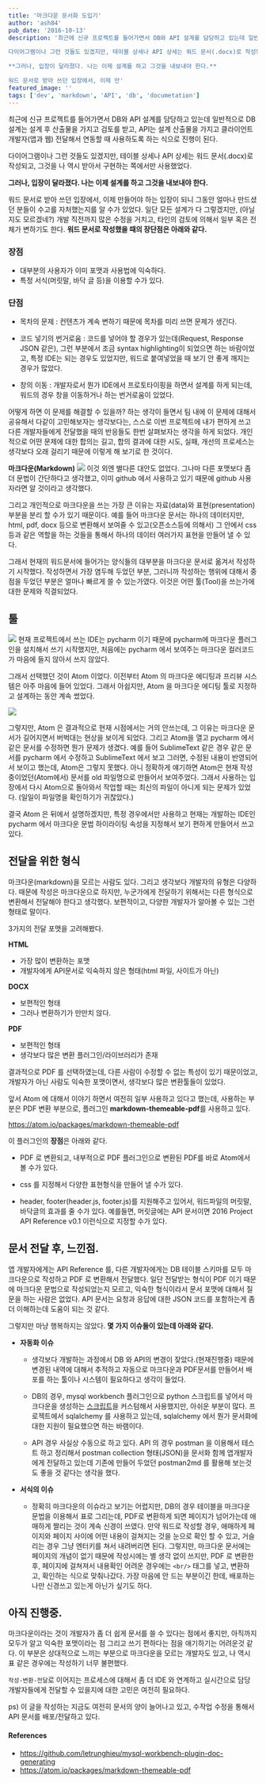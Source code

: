 ```yaml
---
title: '마크다운 문서화 도입기'
author: 'ash84'
pub_date: '2016-10-13'
description: '최근에 신규 프로젝트를 들어가면서 DB와 API 설계를 담당하고 있는데 일반적으로 DB 설계는 설계 후 산출물을 가지고 검토를 받고, API는 설계 산출물을 가지고 클라이언트 개발자(앱과 웹) 전달해서 연동할 때 사용하도록 하는 식으로 진행이 된다. 

다이어그램이나 그런 것들도 있겠지만, 테이블 상세나 API 상세는 워드 문서(.docx)로 작성되고, 그것을 나 역시 받아서 구현하는 쪽에서만 사용했었다. 

**그러나, 입장이 달라졌다. 나는 이제 설계를 하고 그것을 내보내야 한다.**

워드 문서로 받아 쓰던 입장에서, 이제 만'
featured_image: ''
tags: ['dev', 'markdown', 'API', 'db', 'documetation']
---
```


최근에 신규 프로젝트를 들어가면서 DB와 API 설계를 담당하고 있는데 일반적으로 DB 설계는 설계 후 산출물을 가지고 검토를 받고, API는 설계 산출물을 가지고 클라이언트 개발자(앱과 웹) 전달해서 연동할 때 사용하도록 하는 식으로 진행이 된다. 

다이어그램이나 그런 것들도 있겠지만, 테이블 상세나 API 상세는 워드 문서(.docx)로 작성되고, 그것을 나 역시 받아서 구현하는 쪽에서만 사용했었다. 

**그러나, 입장이 달라졌다. 나는 이제 설계를 하고 그것을 내보내야 한다.**

워드 문서로 받아 쓰던 입장에서, 이제 만들어야 하는 입장이 되니 그동안 얼마나 만드셨던 분들이 수고를 자처했는지를 알 수가 있었다. 일단 모든 설계가 다 그렇겠지만, (아닐지도 모르겠네?) 개발 직전까지 많은 수정을 거치고, 타인의 검토에 의해서 일부 혹은 전체가 변하기도 한다. **워드 문서로 작성했을 때의 장단점은 아래와 같다.**

### **장점**
- 대부분의 사용자가 이미 포맷과 사용법에 익숙하다. 
- 특정 서식(머릿말, 바닥 글 등)을 이용할 수가 있다. 

### **단점**

- 목차의 문제 : 컨텐츠가 계속 변하기 때문에 목차를 미리 쓰면 문제가 생긴다. 

- 코드 넣기의 번거로움 : 코드를 넣어야 할 경우가 있는데(Request, Response JSON 같은), 그런 부분에서 조금 syntax highlighting이 되었으면 하는 바람이었고, 특정 IDE는 되는 경우도 있었지만, 워드로 붙여넣었을 때 보기 안 좋게 깨지는 경우가 많았다. 

- 창의 이동 : 개발자로서 뭔가 IDE에서 프로토타이핑을 하면서 설계를 하게 되는데, 워드의 경우 창을 이동하거나 하는 번거로움이 있었다. 


어떻게 하면 이 문제를 해결할 수 있을까? 하는 생각이 들면서 팀 내에 이 문제에 대해서 공유해서 다같이 고민해보자는 생각보다는, 스스로 이번 프로젝트에 내가 편하게 쓰고 다른 개발자들에게 전달했을 때의 반응들도 한번 살펴보자는 생각을 하게 되었다. 개인적으로 어떤 문제에 대한 합의는 길고, 합의 결과에 대한 시도, 실패, 개선의 프로세스는 생각보다 오래 걸리기 때문에 이렇게 해 보기로 한 것이다. 


**마크다운(Markdown)**
![](http://mikemclin.net/mmwp/wp-content/uploads/2013/03/markdown-syntax-language.png)
이것 외엔 별다른 대안도 없었다. 그나마 다른 포맷보다 좀 더 문법이 간단하다고 생각했고, 이미 github 에서 사용하고 있기 때문에 github 사용자라면 알 것이라고 생각했다. 

그리고 개인적으로 마크다운을 쓰는 가장 큰 이유는 자료(data)와 표현(presentation) 부분을 분리 할 수가 있기 때문이다. 예를 들어 마크다운 문서는 하나의 데이터지만, html, pdf, docx 등으로 변환해서 보여줄 수 있고(오픈소스등에 의해서) 그 안에서 css 등과 같은 역할을 하는 것들을 통해서 하나의 데이터 여러가지 표현을 만들어 낼 수 있다. 


그래서 현재의 워드문서에 들어가는 양식들의 대부분을 마크다운 문서로 옮겨서 작성하기 시작했다. 작성하면서 가장 염두해 두었던 부분, 그러니까 작성하는 행위에 대해서 중점을 두었던 부분은 얼마나 빠르게 쓸 수 있는가였다. 이것은 어떤 툴(Tool)을 쓰는가에 대한 문제와 직결되었다. 


## **툴** 

![](http://resources.jetbrains.com/assets/media/open-graph/pycharm-edu_250x250.png)
현재 프로젝트에서 쓰는 IDE는 pycharm 이기 때문에 pycharm에 마크다운 플러그인을 설치해서 쓰기 시작했지만, 처음에는 pycharm 에서 보여주는 마크다운 컬러코드가 마음에 들지 않아서 쓰지 않았다. 

그래서 선택했던 것이 Atom 이었다. 이전부터 Atom 의 마크다운 에디팅과 프리뷰 시스템은 아주 마음에 들어 있었다. 그래서 아쉽지만, Atom 을 마크다운 에디팅 툴로 지정하고 설계하는 동안 계속 썼었다. 

![](http://revelry.co/wp-content/uploads/2015/09/atom.png)

그렇지만, Atom 은 결과적으로 현재 시점에서는 거의 안쓰는데, 그 이유는 마크다운 문서가 길어지면서 버벅대는 현상을 보이게 되었다. 그리고 Atom을 열고 pycharm 에서 같은 문서를 수정하면 뭔가 문제가 생겼다. 예를 들어 SublimeText 같은 경우 같은 문서를 pycharm 에서 수정하고 SublimeText 에서 보고 그러면, 수정된 내용이 반영되어서 보이고 했는데, Atom은 그렇지 못했다. 아니 정확하게 얘기하면 Atom은 현재 작성 중이었던(Atom에서) 문서를 old 파일명으로 만들어서 보여주었다. 그래서 사용하는 입장에서 다시 Atom으로 돌아와서 작업할 때는 최신의 파일이 아니게 되는 문제가 있었다. (일일이 파일명을 확인하기가 귀찮았다.) 

결국 Atom 은 뒤에서 설명하겠지만, 특정 경우에서만 사용하고 현재는 개발하는 IDE인 pycharm 에서 마크다운 문법 하이라이팅 속성을 지정해서 보기 편하게 만들어서 쓰고 있다. 


## 전달을 위한 형식

마크다운(markdown)을 모르는 사람도 있다. 그리고 생각보다 개발자의 유형은 다양하다. 때문에 작성은 마크다운으로 하지만, 누군가에게 전달하기 위해서는 다른 형식으로 변환해서 전달해야 한다고 생각했다. 보편적이고, 다양한 개발자가 알아볼 수 있는 그런 형태로 말이다. 

3가지의 전달 포맷을 고려해봤다. 

**HTML**

- 가장 많이 변환하는 포맷
- 개발자에게 API문서로 익숙하지 않은 형태(html 파일, 사이트가 아닌)

**DOCX**

- 보편적인 형태 
- 그러나 변환하기가 만만치 않다.

**PDF**

- 보편적인 형태 
- 생각보다 많은 변환 플러그인/라이브러리가 존재 


결과적으로 PDF 를 선택하였는데, 다른 사람이 수정할 수 없는 특성이 있기 때문이었고, 개발자가 아닌 사람도 익숙한 포맷이면서, 생각보다 많은 변환툴들이 있었다. 

앞서 Atom 에 대해서 이야기 하면서 여전히 일부 사용하고 있다고 했는데, 사용하는 부분은 PDF 변환 부분으로, 플러그인 **markdown-themeable-pdf**를 사용하고 있다. 

https://atom.io/packages/markdown-themeable-pdf

이 플러그인의 **장점**은 아래와 같다. 

- PDF 로 변환되고, 내부적으로 PDF 플러그인으로 변환된 PDF를 바로 Atom에서 볼 수가 있다. 

- css 를 지정해서 다양한 표현형식을 만들어 낼 수가 있다. 

- header, footer(header.js, footer.js)를 지원해주고 있어서, 워드파일의 머릿말, 바닥글의 효과를 줄 수가 있다. 예를들면, 머릿글에는 API 문서이면 2016 Project API Reference v0.1 이런식으로 지정할 수가 있다. 

<script src="https://gist.github.com/AhnSeongHyun/f4717b0691263b27abc42374f2142d7c.js"></script>

## **문서 전달 후, 느낀점.**

앱 개발자에게는 API Reference 를, 다른 개발자에게는 DB 테이블 스키마를 모두 마크다운으로 작성하고 PDF 로 변환해서 전달했다. 일단 전달받는 형식이 PDF 이기 때문에 마크다운 문법으로 작성되었는지 모르고, 익숙한 형식이라서 문서 포맷에 대해서 질문을 하는 사람은 없었다. API 문서는 요청과 응답에 대한 JSON 코드를 포함하는게 좀더 이해하는데 도움이 되는 것 같다. 

그렇지만 마냥 행복하지는 않았다. **몇 가지 이슈들이 있는데 아래와 같다.**

- **자동화 이슈**
  - 생각보다 개발하는 과정에서 DB 와 API의 변경이 잦았다.(현재진행중) 때문에 변경된 내역에 대해서 추적하고 자동으로 마크다운과 PDF문서를 만들어서 배포를 하는 툴이나 시스템이 필요하다고 생각이 들었다. 

  - DB의 경우, mysql workbench 플러그인으로 python 스크립트를 넣어서 마크다운을 생성하는 [스크립트](https://github.com/letrunghieu/mysql-workbench-plugin-doc-generating)을 커스텀해서 사용했지만, 아쉬운 부분이 많다. 프로젝트에서 sqlalchemy 를 사용하고 있는데, sqlalchemy 에서 뭔가 문서화에 대한 지원이 필요했으면 하는 바램이다.  

  - API 경우 사실상 수동으로 하고 있다. API 의 경우 postman 을 이용해서 테스트 하고 정리해서 postman collection 형태(JSON)을 문서화 함께 앱개발자에게 전달하고 있는데 기존에 만들어 두었던 postman2md 를 활용해 보는것도 좋을 것 같다는 생각을 했다. 


- **서식의 이슈**

  - 정확히 마크다운의 이슈라고 보기는 어렵지만, DB의 경우 테이블을 마크다운 문법을 이용해서 표로 그리는데, PDF로 변환하게 되면 페이지가 넘어가는데 애매하게 짤리는 것이 계속 신경이 쓰였다. 만약 워드로 작성할 경우, 애매하게 페이지와 페이지 사이에 어떤 내용이 걸쳐지는 것을 눈으로 확인 할 수 있고, 거슬리는 경우 그냥 엔터키를 쳐서 내려버리면 된다. 그렇지만, 마크다운 문서에는 페이지의 개념이 없기 때문에 작성시에는 별 생각 없이 쓰지만, PDF 로 변환한 후, 페이지에 걸쳐져서 내용확인 어려운 경우에는 `<br/>` 태그를 넣고, 변환하고, 확인하는 식으로 맞춰나갔다. 가장 마음에 안 드는 부분이긴 한데, 배포하는 나만 신경쓰고 있는게 아닌가 싶기도 하다. 


## 아직 진행중. 

마크다운이라는 것이 개발자가 좀 더 쉽게 문서를 쓸 수 있다는 점에서 좋지만, 아직까지 모두가 알고 익숙한 포맷이라는 점 그리고 쓰기 편하다는 점을 애기하기는 어려운것 같다. 이 부분은 상대적으로 느끼는 부분으로 마크다운을 모르는 개발자도 있고, 나 역시 표 같은 경우에는 작성하기 너무 불편했다. 

`작성-변환-전달`로 이어지는 프로세스에 대해서 좀 더 IDE 와 연계하고 실시간으로 담당 개발자들에게 전달할 수 있을지에 대한 고민은 여전히 필요하다. 

ps) 이 글을 작성하는 지금도 여전히 문서의 양이 늘어나고 있고, 수작업 수정을 통해서 API 문서를 배포/전달하고 있다. 

#### References 
- https://github.com/letrunghieu/mysql-workbench-plugin-doc-generating
- https://atom.io/packages/markdown-themeable-pdf
